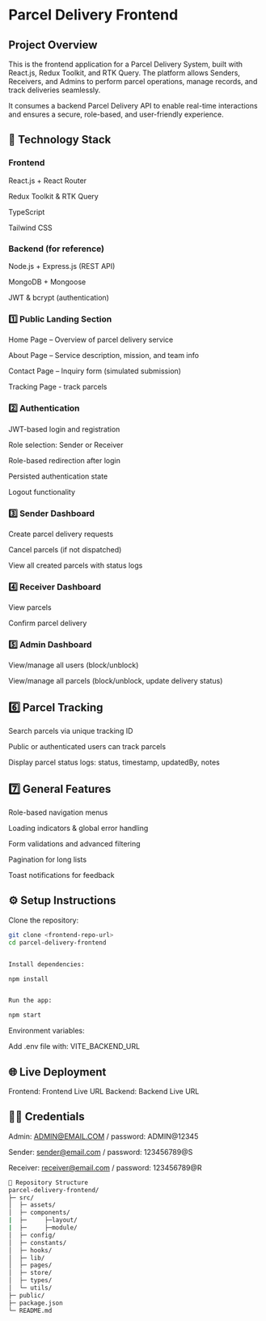 # Parcel Delivery Frontend

## Project Overview

This is the frontend application for a Parcel Delivery System, built with React.js, Redux Toolkit, and RTK Query. The platform allows Senders, Receivers, and Admins to perform parcel operations, manage records, and track deliveries seamlessly.

It consumes a backend Parcel Delivery API to enable real-time interactions and ensures a secure, role-based, and user-friendly experience.

## 📌 Technology Stack

### Frontend

React.js + React Router

Redux Toolkit & RTK Query

TypeScript

Tailwind CSS

### Backend (for reference)

Node.js + Express.js (REST API)

MongoDB + Mongoose

JWT & bcrypt (authentication)

### 1️⃣ Public Landing Section

Home Page – Overview of parcel delivery service

About Page – Service description, mission, and team info

Contact Page – Inquiry form (simulated submission)

Tracking Page - track parcels

### 2️⃣ Authentication

JWT-based login and registration

Role selection: Sender or Receiver

Role-based redirection after login

Persisted authentication state

Logout functionality

### 3️⃣ Sender Dashboard

Create parcel delivery requests

Cancel parcels (if not dispatched)

View all created parcels with status logs

### 4️⃣ Receiver Dashboard

View parcels

Confirm parcel delivery

### 5️⃣ Admin Dashboard

View/manage all users (block/unblock)

View/manage all parcels (block/unblock, update delivery status)

## 6️⃣ Parcel Tracking

Search parcels via unique tracking ID

Public or authenticated users can track parcels

Display parcel status logs: status, timestamp, updatedBy, notes

## 7️⃣ General Features

Role-based navigation menus

Loading indicators & global error handling

Form validations and advanced filtering

Pagination for long lists

Toast notifications for feedback

## ⚙️ Setup Instructions

Clone the repository:

```bash
git clone <frontend-repo-url>
cd parcel-delivery-frontend


Install dependencies:

npm install


Run the app:

npm start
```

Environment variables:

Add .env file with: VITE_BACKEND_URL

## 🌐 Live Deployment

Frontend: Frontend Live URL
Backend: Backend Live URL

## 🧑‍💻 Credentials

Admin: ADMIN@EMAIL.COM
 / password: ADMIN@12345

Sender: sender@email.com
 / password: 123456789@S

Receiver: receiver@email.com
 / password: 123456789@R

```bash
📂 Repository Structure
parcel-delivery-frontend/
├─ src/
│  ├─ assets/
│  ├─ components/
|  ├─     ├─layout/
|  ├─     ├─module/
│  ├─ config/
│  ├─ constants/
│  ├─ hooks/
│  ├─ lib/
│  ├─ pages/
│  ├─ store/
│  ├─ types/
│  └─ utils/
├─ public/
├─ package.json
└─ README.md
```

